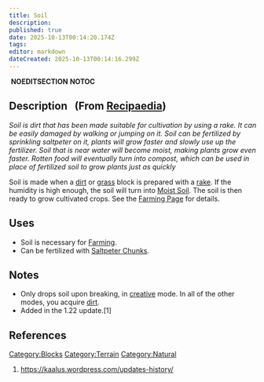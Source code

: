 ```yaml
---
title: Soil
description: 
published: true
date: 2025-10-13T00:14:20.174Z
tags: 
editor: markdown
dateCreated: 2025-10-13T00:14:16.299Z
---
```


 __NOEDITSECTION__ __NOTOC__

## Description   (From [Recipaedia](.. "wikilink"))

*Soil is dirt that has been made suitable for cultivation by using a
rake. It can be easily damaged by walking or jumping on it. Soil can be
fertilized by sprinkling saltpeter on it, plants will grow faster and
slowly use up the fertilizer. Soil that is near water will become moist,
making plants grow even faster. Rotten food will eventually turn into
compost, which can be used in place of fertilized soil to grow plants
just as quickly*

Soil is made when a [dirt](dirt "wikilink") or
[grass](grass "wikilink") block is prepared with a
[rake](Wooden_Rake "wikilink"). If the humidity is high enough, the soil
will turn into [Moist Soil](Moist_Soil.md "wikilink"). The soil is then
ready to grow cultivated crops. See the [Farming
Page](Farming "wikilink") for details. 

## Uses

  - Soil is necessary for [Farming](Farming "wikilink").
  - Can be fertilized with [Saltpeter
    Chunks](Saltpeter_Chunk "wikilink").

## Notes 

  - Only drops soil upon breaking, in
    [creative](Creative_Gamemode "wikilink") mode. In all of the other
    modes, you acquire [dirt](Dirt.md "wikilink").
  - Added in the 1.22 update.\[1\]

## References

<references/>

[Category:Blocks](Category:Blocks "wikilink")
[Category:Terrain](Category:Terrain "wikilink")
[Category:Natural](Category:Natural "wikilink")

1.  <https://kaalus.wordpress.com/updates-history/>